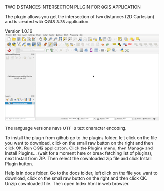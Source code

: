 
TWO DISTANCES INTERSECTION PLUGIN FOR QGIS APPLICATION


The plugin allows you get the intersection of two distances (2D Cartesian) and is created with QGIS 3.28 application.

Version 1.0.16
![First look](firstLook.gif)

The language versions have UTF-8 text character encoding.

To install the plugin from github go to the plugins folder, left click on the file you want to download, click on the small raw button on the right and then click OK. Run QGIS application. Click the Plugins menu, then Manage and Install Plugins... (wait for a moment here or break fetching list of plugins), next Install from ZIP. Then select the downloaded zip file and click Install Plugin button.

Help is in docs folder. Go to the docs folder, left click on the file you want to download, click on the small raw button on the right and then click OK. Unzip downloaded file. Then open Index.html in web browser.

